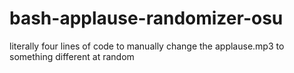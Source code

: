 # bash-applause-randomizer-osu
literally four lines of code to manually change the applause.mp3 to something different at random
